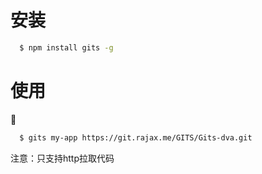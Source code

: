# 安装

```bash
  $ npm install gits -g
```

# 使用

```bash
  $ gits my-app https://git.rajax.me/GITS/Gits-dva.git
```
注意：只支持http拉取代码